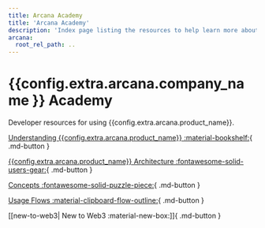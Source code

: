 ```yaml
---
title: Arcana Academy
title: 'Arcana Academy'
description: 'Index page listing the resources to help learn more about Arcana Auth, especially for those who are new to Web3.'
arcana:
  root_rel_path: ..
---
```


# {{config.extra.arcana.company_name }} Academy

Developer resources for using {{config.extra.arcana.product_name}}.

[Understanding {{config.extra.arcana.product_name}} :material-bookshelf:](../understanding_an/index.md){ .md-button }

[{{config.extra.arcana.product_name}} Architecture :fontawesome-solid-users-gear:](../howitworks.md){ .md-button }

[Concepts :fontawesome-solid-puzzle-piece:](../concepts/index.md){ .md-button }

[Usage Flows :material-clipboard-flow-outline:](../user_flows/index.md){ .md-button }

[[new-to-web3| New to Web3 :material-new-box:]]{ .md-button }